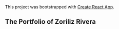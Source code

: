 This project was bootstrapped with [Create React App](https://github.com/facebook/create-react-app).

## The Portfolio of Zoriliz Rivera


